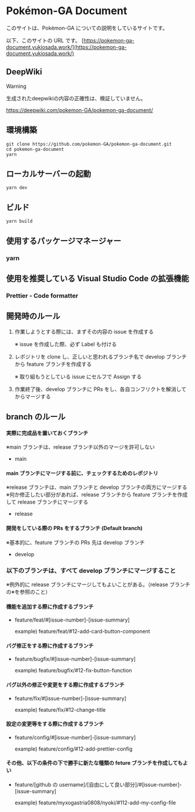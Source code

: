 # Pokémon-GA Document

このサイトは、Pokémon-GA についての説明をしているサイトです。

以下、このサイトの URL です。
[https://pokemon-ga-document.yukiosada.work/](https://pokemon-ga-document.yukiosada.work/)

## DeepWiki

> [!WARNING]
> 生成されたdeepwikiの内容の正確性は、検証していません。

https://deepwiki.com/pokemon-GA/pokemon-ga-document/

## 環境構築

```bathc
git clone https://github.com/pokemon-GA/pokemon-ga-document.git
cd pokemon-ga-document
yarn
```

## ローカルサーバーの起動

```batch
yarn dev
```

## ビルド

```batch
yarn build
```

## 使用するパッケージマネージャー

### yarn

## 使用を推奨している Visual Studio Code の拡張機能

### Prettier - Code formatter

## 開発時のルール

1. 作業しようとする際には、まずその内容の issue を作成する

    ※ issue を作成した際、必ず Label も付ける

2. レポジトリを clone し、正しいと思われるブランチ名で develop ブランチから feature ブランチを作成する

    ※ 取り組もうとしている issue にセルフで Assign する

3. 作業終了後、develop ブランチに PRs をし、各自コンフリクトを解消してからマージする

## branch のルール

#### 実際に完成品を置いておくブランチ

※main ブランチは、release ブランチ以外のマージを許可しない

-   main

#### main ブランチにマージする前に、チェックするためのレポジトリ

※release ブランチは、main ブランチと develop ブランチの両方にマージする
※何か修正したい部分があれば、release ブランチから feature ブランチを作成して release ブランチにマージする

-   release

#### 開発をしている際の PRs をするブランチ (Default branch)

※基本的に、feature ブランチの PRs 先は develop ブランチ

-   develop

### 以下のブランチは、すべて develop ブランチにマージすること

※例外的に release ブランチにマージしてもよいことがある。（release ブランチの※を参照のこと）

#### 機能を追加する際に作成するブランチ

-   feature/feat/#[issue-number]-[issue-summary]

    example) feature/feat/#12-add-card-button-component

#### バグ修正をする際に作成するブランチ

-   feature/bugfix/#[issue-number]-[issue-summary]

    example) feature/bugfix/#12-fix-button-function

#### バグ以外の修正や変更をする際に作成するブランチ

-   feature/fix/#[issue-number]-[issue-summary]

    example) feature/fix/#12-change-title

#### 設定の変更等をする際に作成するブランチ

-   feature/config/#[issue-number]-[issue-summary]

    example) feature/config/#12-add-prettier-config

#### その他、以下の条件の下で勝手に新たな種類の feture ブランチを作成してもよい

-   feature/[github の username]/[自由にして良い部分]/#[issue-number]-[issue-summary]

    example) feature/myxogastria0808/nyoki/#112-add-my-config-file
